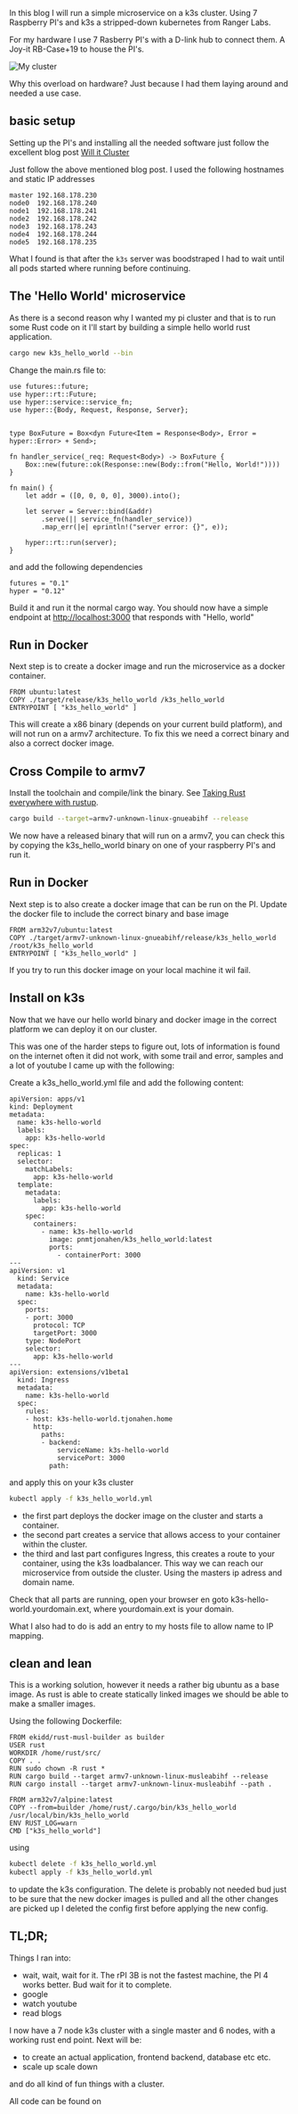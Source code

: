 In this blog I will run a simple microservice on a k3s cluster. Using 7 Raspberry PI's and k3s a stripped-down kubernetes from Ranger Labs.

For my hardware I use 7 Rasberry PI's with a D-link hub to connect them. A Joy-it RB-Case+19 to house the PI's.


![My cluster](https://lh3.googleusercontent.com/pw/ACtC-3cXsLFmus5zE3cQOG4wvx1s2D8hN2rnBB4dNY34tfcWJ8GKAY83fmP1hyKQRwir02xCp1pfpynhXu_9kqrOsvjnFZaBrD4yXHNPoLT-zHugW34AF-YKgPQ9SxV9eNiESqYOgB_zyaggOlltqkELCPOIOQ=w250-h500-no?authuser=0)

Why this overload on hardware? Just because I had them laying around and needed a use case.

## basic setup
Setting up the PI's and installing all the needed software just follow the excellent blog post [Will it Cluster](https://blog.alexellis.io/test-drive-k3s-on-raspberry-pi/)

Just follow the above mentioned blog post. I used the following hostnames and static IP addresses
```
master 192.168.178.230
node0  192.168.178.240
node1  192.168.178.241
node2  192.168.178.242
node3  192.168.178.243
node4  192.168.178.244
node5  192.168.178.235
```

What I found is that after the `k3s` server was boodstraped I had to wait until all pods started where running before continuing.

## The 'Hello World' microservice
As there is a second reason why I wanted my pi cluster and that is to run some Rust code on it I'll start by building a simple hello world rust application.
```bash
cargo new k3s_hello_world --bin
```

Change the main.rs file to:
```code
use futures::future;
use hyper::rt::Future;
use hyper::service::service_fn;
use hyper::{Body, Request, Response, Server};


type BoxFuture = Box<dyn Future<Item = Response<Body>, Error = hyper::Error> + Send>;

fn handler_service(_req: Request<Body>) -> BoxFuture {
    Box::new(future::ok(Response::new(Body::from("Hello, World!"))))
}

fn main() {
    let addr = ([0, 0, 0, 0], 3000).into();

    let server = Server::bind(&addr)
        .serve(|| service_fn(handler_service))
        .map_err(|e| eprintln!("server error: {}", e));

    hyper::rt::run(server);
}
```
and add the following dependencies
```code
futures = "0.1"
hyper = "0.12"
```

Build it and run it the normal cargo way. You should now have a simple endpoint at [http://localhost:3000](http://localhost:3000) that responds with "Hello, world"

## Run in Docker
Next step is to create a docker image and run the microservice as a docker container.


```code
FROM ubuntu:latest
COPY ./target/release/k3s_hello_world /k3s_hello_world
ENTRYPOINT [ "k3s_hello_world" ]
```

This will create a x86 binary (depends on your current build platform), and will not run on a armv7 architecture. To fix this we need a correct binary and also a correct docker image.

## Cross Compile to armv7
Install the toolchain and compile/link the binary. See [Taking Rust everywhere with rustup](https://blog.rust-lang.org/2016/05/13/rustup.html).

```bash
cargo build --target=armv7-unknown-linux-gnueabihf --release
```

We now have a released binary that will run on a armv7, you can check this by copying the k3s_hello_world binary on one of your raspberry PI's and run it.

## Run in Docker
Next step is to also create a docker image that can be run on the PI. Update the docker file to include the correct binary and base image

```code
FROM arm32v7/ubuntu:latest
COPY ./target/armv7-unknown-linux-gnueabihf/release/k3s_hello_world /root/k3s_hello_world
ENTRYPOINT [ "k3s_hello_world" ]
```

If you try to run this docker image on your local machine it wil fail.

## Install on k3s
Now that we have our hello world binary and docker image in the correct platform we can deploy it on our cluster.

This was one of the harder steps to figure out, lots of information is found on the internet often it did not work, with some trail and error, samples and a lot of youtube I came up with the following:

Create a k3s_hello_world.yml file and add the following content:

```code
apiVersion: apps/v1
kind: Deployment
metadata:
  name: k3s-hello-world
  labels:
    app: k3s-hello-world
spec:
  replicas: 1
  selector:
    matchLabels:
      app: k3s-hello-world
  template:
    metadata:
      labels:
        app: k3s-hello-world
    spec:
      containers:
        - name: k3s-hello-world
          image: pnmtjonahen/k3s_hello_world:latest
          ports:
            - containerPort: 3000
---
apiVersion: v1
  kind: Service
  metadata:
    name: k3s-hello-world
  spec:
    ports:
    - port: 3000
      protocol: TCP
      targetPort: 3000
    type: NodePort
    selector:
      app: k3s-hello-world
---
apiVersion: extensions/v1beta1
  kind: Ingress
  metadata:
    name: k3s-hello-world
  spec:
    rules:
    - host: k3s-hello-world.tjonahen.home
      http:
        paths:
        - backend:
            serviceName: k3s-hello-world
            servicePort: 3000
          path:
```

and apply this on your k3s cluster

```bash
kubectl apply -f k3s_hello_world.yml
```

- the first part deploys the docker image on the cluster and starts a container.
- the second part creates a service that allows access to your container within the cluster.
- the third and last part configures Ingress, this creates a route to your container, using the k3s loadbalancer. This way we can reach our microservice from outside the cluster. Using the masters ip adress and domain name.

Check that all parts are running, open your browser en goto k3s-hello-world.yourdomain.ext, where yourdomain.ext is your domain.

What I also had to do is add an entry to my hosts file to allow name to IP mapping. 

## clean and lean
This is a working solution, however it needs a rather big ubuntu as a base image. As rust is able to create statically linked images we should be able to make a smaller images.

Using the following Dockerfile:
```code
FROM ekidd/rust-musl-builder as builder
USER rust
WORKDIR /home/rust/src/
COPY . .
RUN sudo chown -R rust *
RUN cargo build --target armv7-unknown-linux-musleabihf --release
RUN cargo install --target armv7-unknown-linux-musleabihf --path .

FROM arm32v7/alpine:latest
COPY --from=builder /home/rust/.cargo/bin/k3s_hello_world /usr/local/bin/k3s_hello_world
ENV RUST_LOG=warn
CMD ["k3s_hello_world"]

```

using
```bash
kubectl delete -f k3s_hello_world.yml
kubectl apply -f k3s_hello_world.yml
```

to update the k3s configuration. The delete is probably not needed bud just to be sure that the new docker images is pulled and all the other changes are picked up I deleted the config first before applying the new config.

## TL;DR;
Things I ran into:
- wait, wait, wait for it. The rPI 3B is not the fastest machine, the PI 4 works better. Bud wait for it to complete.
- google
- watch youtube
- read blogs


I now have a 7 node k3s cluster with a single master and 6 nodes, with a working rust end point.
Next will be:
- to create an actual application, frontend backend, database etc etc.
- scale up scale down

and do all kind of fun things with a cluster.

All code can be found on [](https://gitlab.com/pnmtjonahen/k3s_hello_world)


